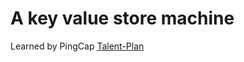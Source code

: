# A key value store machine 
Learned by PingCap [Talent-Plan](https://github.com/pingcap/talent-plan/blob/master/courses/rust/README.md)

